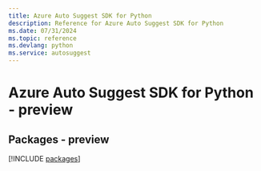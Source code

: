 ```yaml
---
title: Azure Auto Suggest SDK for Python
description: Reference for Azure Auto Suggest SDK for Python
ms.date: 07/31/2024
ms.topic: reference
ms.devlang: python
ms.service: autosuggest
---
```

# Azure Auto Suggest SDK for Python - preview
## Packages - preview
[!INCLUDE [packages](auto-suggest-index.md)]